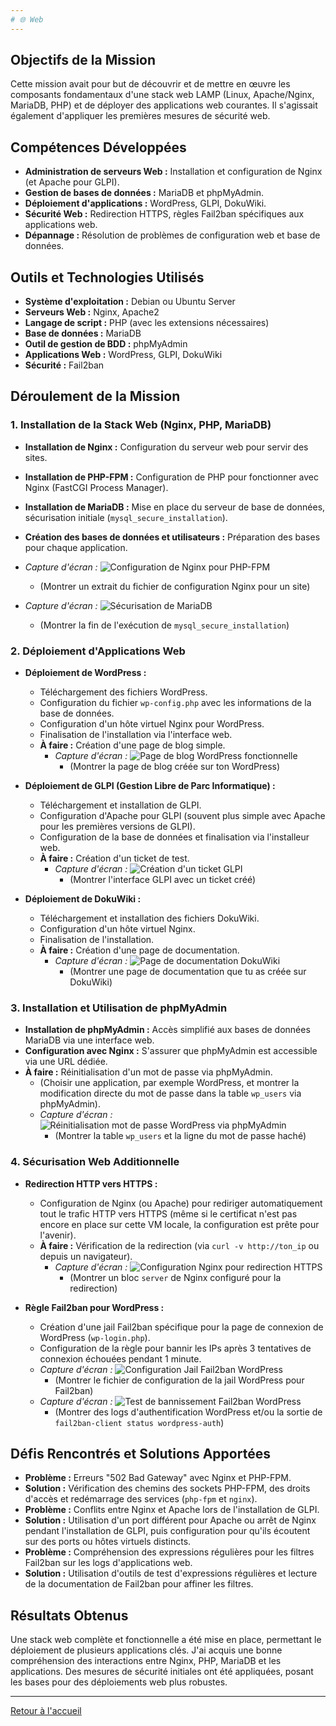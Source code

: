 ```yaml
---
# 🌐 Web
---
```

## Objectifs de la Mission
Cette mission avait pour but de découvrir et de mettre en œuvre les composants fondamentaux d'une stack web LAMP (Linux, Apache/Nginx, MariaDB, PHP) et de déployer des applications web courantes. Il s'agissait également d'appliquer les premières mesures de sécurité web.

## Compétences Développées
* **Administration de serveurs Web :** Installation et configuration de Nginx (et Apache pour GLPI).
* **Gestion de bases de données :** MariaDB et phpMyAdmin.
* **Déploiement d'applications :** WordPress, GLPI, DokuWiki.
* **Sécurité Web :** Redirection HTTPS, règles Fail2ban spécifiques aux applications web.
* **Dépannage :** Résolution de problèmes de configuration web et base de données.

## Outils et Technologies Utilisés
* **Système d'exploitation :** Debian ou Ubuntu Server
* **Serveurs Web :** Nginx, Apache2
* **Langage de script :** PHP (avec les extensions nécessaires)
* **Base de données :** MariaDB
* **Outil de gestion de BDD :** phpMyAdmin
* **Applications Web :** WordPress, GLPI, DokuWiki
* **Sécurité :** Fail2ban

## Déroulement de la Mission

### 1. Installation de la Stack Web (Nginx, PHP, MariaDB)
* **Installation de Nginx :** Configuration du serveur web pour servir des sites.
* **Installation de PHP-FPM :** Configuration de PHP pour fonctionner avec Nginx (FastCGI Process Manager).
* **Installation de MariaDB :** Mise en place du serveur de base de données, sécurisation initiale (`mysql_secure_installation`).
* **Création des bases de données et utilisateurs :** Préparation des bases pour chaque application.

* *Capture d'écran :* ![Configuration de Nginx pour PHP-FPM](images/mission-3/nginx-php-fpm-config.png)
    * (Montrer un extrait du fichier de configuration Nginx pour un site)
* *Capture d'écran :* ![Sécurisation de MariaDB](images/mission-3/mariadb-secure-installation.png)
    * (Montrer la fin de l'exécution de `mysql_secure_installation`)

### 2. Déploiement d'Applications Web

* **Déploiement de WordPress :**
    * Téléchargement des fichiers WordPress.
    * Configuration du fichier `wp-config.php` avec les informations de la base de données.
    * Configuration d'un hôte virtuel Nginx pour WordPress.
    * Finalisation de l'installation via l'interface web.
    * **À faire :** Création d'une page de blog simple.
        * *Capture d'écran :* ![Page de blog WordPress fonctionnelle](images/mission-3/wordpress-blog-page.png)
            * (Montrer la page de blog créée sur ton WordPress)

* **Déploiement de GLPI (Gestion Libre de Parc Informatique) :**
    * Téléchargement et installation de GLPI.
    * Configuration d'Apache pour GLPI (souvent plus simple avec Apache pour les premières versions de GLPI).
    * Configuration de la base de données et finalisation via l'installeur web.
    * **À faire :** Création d'un ticket de test.
        * *Capture d'écran :* ![Création d'un ticket GLPI](images/mission-3/glpi-ticket-creation.png)
            * (Montrer l'interface GLPI avec un ticket créé)

* **Déploiement de DokuWiki :**
    * Téléchargement et installation des fichiers DokuWiki.
    * Configuration d'un hôte virtuel Nginx.
    * Finalisation de l'installation.
    * **À faire :** Création d'une page de documentation.
        * *Capture d'écran :* ![Page de documentation DokuWiki](images/mission-3/dokuwiki-doc-page.png)
            * (Montrer une page de documentation que tu as créée sur DokuWiki)

### 3. Installation et Utilisation de phpMyAdmin
* **Installation de phpMyAdmin :** Accès simplifié aux bases de données MariaDB via une interface web.
* **Configuration avec Nginx :** S'assurer que phpMyAdmin est accessible via une URL dédiée.
* **À faire :** Réinitialisation d'un mot de passe via phpMyAdmin.
    * (Choisir une application, par exemple WordPress, et montrer la modification directe du mot de passe dans la table `wp_users` via phpMyAdmin).
    * *Capture d'écran :* ![Réinitialisation mot de passe WordPress via phpMyAdmin](images/mission-3/phpmyadmin-reset-password.png)
        * (Montrer la table `wp_users` et la ligne du mot de passe haché)

### 4. Sécurisation Web Additionnelle

* **Redirection HTTP vers HTTPS :**
    * Configuration de Nginx (ou Apache) pour rediriger automatiquement tout le trafic HTTP vers HTTPS (même si le certificat n'est pas encore en place sur cette VM locale, la configuration est prête pour l'avenir).
    * **À faire :** Vérification de la redirection (via `curl -v http://ton_ip` ou depuis un navigateur).
        * *Capture d'écran :* ![Configuration Nginx pour redirection HTTPS](images/mission-3/nginx-https-redirect.png)
            * (Montrer un bloc `server` de Nginx configuré pour la redirection)

* **Règle Fail2ban pour WordPress :**
    * Création d'une jail Fail2ban spécifique pour la page de connexion de WordPress (`wp-login.php`).
    * Configuration de la règle pour bannir les IPs après 3 tentatives de connexion échouées pendant 1 minute.
    * *Capture d'écran :* ![Configuration Jail Fail2ban WordPress](images/mission-3/fail2ban-wordpress-jail.png)
        * (Montrer le fichier de configuration de la jail WordPress pour Fail2ban)
    * *Capture d'écran :* ![Test de bannissement Fail2ban WordPress](images/mission-3/fail2ban-wordpress-test.png)
        * (Montrer des logs d'authentification WordPress et/ou la sortie de `fail2ban-client status wordpress-auth`)

## Défis Rencontrés et Solutions Apportées
* **Problème :** Erreurs "502 Bad Gateway" avec Nginx et PHP-FPM.
* **Solution :** Vérification des chemins des sockets PHP-FPM, des droits d'accès et redémarrage des services (`php-fpm` et `nginx`).
* **Problème :** Conflits entre Nginx et Apache lors de l'installation de GLPI.
* **Solution :** Utilisation d'un port différent pour Apache ou arrêt de Nginx pendant l'installation de GLPI, puis configuration pour qu'ils écoutent sur des ports ou hôtes virtuels distincts.
* **Problème :** Compréhension des expressions régulières pour les filtres Fail2ban sur les logs d'applications web.
* **Solution :** Utilisation d'outils de test d'expressions régulières et lecture de la documentation de Fail2ban pour affiner les filtres.

## Résultats Obtenus
Une stack web complète et fonctionnelle a été mise en place, permettant le déploiement de plusieurs applications clés. J'ai acquis une bonne compréhension des interactions entre Nginx, PHP, MariaDB et les applications. Des mesures de sécurité initiales ont été appliquées, posant les bases pour des déploiements web plus robustes.

---

[Retour à l'accueil](../README.md)
